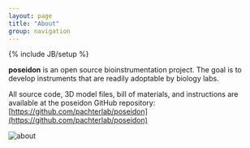 ```yaml
---
layout: page
title: "About"
group: navigation
---
```


{% include JB/setup %}

__poseidon__ is an open source bioinstrumentation project. The goal is to develop instruments that are readily adoptable by biology labs.

All source code, 3D model files, bill of materials, and instructions are available at the poseidon GitHub repository: [https://github.com/pachterlab/poseidon](https://github.com/pachterlab/poseidon)

![about](https://user-images.githubusercontent.com/12504176/35100297-31df303c-fc10-11e7-871c-133837e9449c.PNG)
